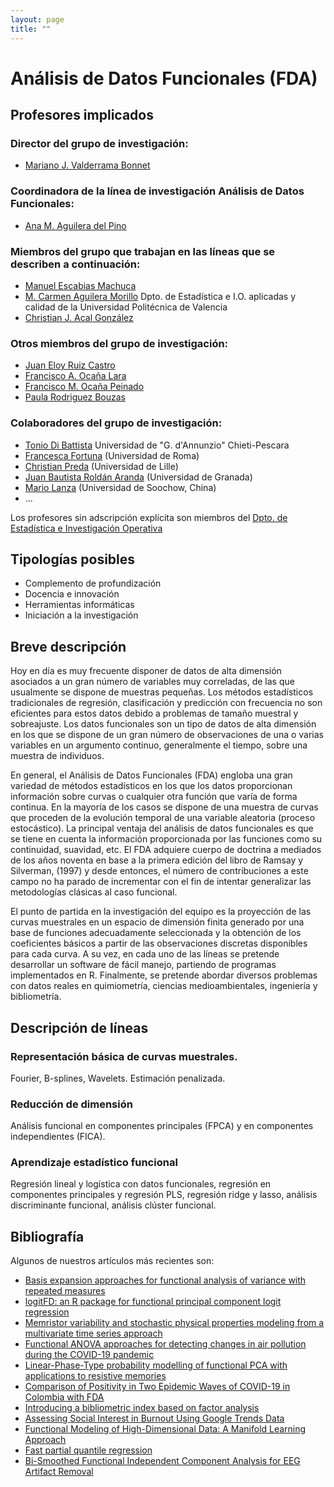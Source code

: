 ```yaml
---
layout: page
title: ""
---
```

# Análisis de Datos Funcionales (FDA)

## Profesores implicados 

### Director del grupo de investigación:
- [Mariano J. Valderrama Bonnet](https://estadistica.ugr.es/informacion/directorio-personal/mariano-jose-valderrama-bonnet)  

### Coordinadora de la línea de investigación Análisis de Datos Funcionales:
- [Ana M. Aguilera del Pino](https://estadistica.ugr.es/informacion/directorio-personal/ana-maria-aguilera-del-pino) 

### Miembros del grupo que trabajan en las líneas que se describen a continuación:
- [Manuel Escabias Machuca](https://estadistica.ugr.es/informacion/directorio-personal/manuel-escabias-machuca)
- [M. Carmen Aguilera Morillo](http://www.upv.es/ficha-personal/mdagumor) Dpto. de Estadística e I.O. aplicadas y calidad de la Universidad Politécnica de Valencia
- [Christian J. Acal González](https://estadistica.ugr.es/informacion/directorio-personal/christian-jose-acal-gonzalez)

### Otros miembros del grupo de investigación:
- [Juan Eloy Ruiz Castro](https://estadistica.ugr.es/informacion/directorio-personal/juan-eloy-ruiz-castro)
- [Francisco A. Ocaña Lara](https://estadistica.ugr.es/informacion/directorio-personal/francisco-antonio-ocana-lara)
- [Francisco M. Ocaña Peinado](https://estadistica.ugr.es/informacion/directorio-personal/francisco-ocana-peinado) 
- [Paula Rodriguez Bouzas](https://estadistica.ugr.es/informacion/directorio-personal/paula-rodriguez-bouzas)

### Colaboradores del grupo de investigación:
- [Tonio Di Battista](https://www.unich.it/ugov/person/127) Universidad de "G. d'Annunzio" Chieti-Pescara
- [Francesca Fortuna](https://www.uniroma3.it/persone/Vjh1YTFMYjUyTHhhakwxbkkwbkZ6UHZwVXNXdVFDWVJZZ1NMNGphbHhidz0=/) (Universidad de Roma)
- [Christian Preda](http://math.univ-lille1.fr/~preda/index.html) (Universidad de Lille)
- [Juan Bautista Roldán Aranda](https://www.ugr.es/personal/juan-bautista-roldan-aranda) (Universidad de Granada)
- [Mario Lanza](https://lanzalab.com/) (Universidad de Soochow, China)
- ...
    
Los profesores sin adscripción explícita son miembros del [Dpto. de Estadística e Investigación Operativa](https://estadistica.ugr.es/informacion/directorio-personal)

## Tipologías posibles

- Complemento de profundización    
- Docencia e innovación
- Herramientas informáticas
- Iniciación a la investigación

## Breve descripción 

Hoy en día es muy frecuente disponer de datos de alta dimensión asociados a un gran número de variables muy correladas, de las que usualmente se dispone de muestras pequeñas. Los métodos estadísticos tradicionales de regresión, clasificación y predicción con frecuencia no son eficientes para estos datos debido a problemas de tamaño muestral y sobreajuste. Los datos funcionales son un tipo de datos de alta dimensión en los que se dispone de un gran número de observaciones de una o varias variables en un argumento continuo, generalmente el tiempo, sobre una muestra de individuos.

En general, el Análisis de Datos Funcionales (FDA) engloba una gran variedad de métodos estadísticos en los que los datos proporcionan información sobre curvas o cualquier otra función que varía de forma continua. En la mayoría de los casos se dispone de una muestra de curvas que proceden de la evolución temporal de una variable aleatoria (proceso estocástico). La principal ventaja del análisis de datos funcionales es que se tiene en cuenta la información proporcionada por las funciones como su continuidad, suavidad, etc. El FDA adquiere cuerpo de doctrina a mediados de los años noventa en base a la primera edición del libro de Ramsay y Silverman, (1997) y desde entonces, el número de contribuciones a este campo no ha parado de incrementar con el fin de intentar generalizar las metodologías clásicas al caso funcional.

El punto de partida en la investigación del equipo es la proyección de las curvas muestrales en un espacio de dimensión finita generado por una base de funciones adecuadamente seleccionada y la obtención de los coeficientes básicos a partir de las observaciones discretas disponibles para cada curva. A su vez, en cada uno de las líneas se pretende desarrollar un software de fácil manejo, partiendo de programas implementados en R. Finalmente, se pretende abordar diversos problemas con datos reales en quimiometría, ciencias medioambientales, ingeniería y bibliometría. 

## Descripción de líneas 

### Representación básica de curvas muestrales.
Fourier, B-splines, Wavelets. Estimación penalizada.

### Reducción de dimensión
Análisis funcional en componentes principales (FPCA) y en componentes independientes (FICA). 

### Aprendizaje estadístico funcional 
Regresión lineal y logística con datos funcionales, regresión en componentes principales y regresión PLS, regresión ridge y lasso, análisis discriminante funcional, análisis clúster funcional.

## Bibliografía

Algunos de nuestros artículos más recientes son:
- [Basis expansion approaches for functional analysis of variance with repeated measures](https://digibug.ugr.es/handle/10481/74325)
- [logitFD: an R package for functional principal component logit regression](https://www.researchgate.net/publication/367167854_logitFD_an_R_package_for_functional_principal_component_logit_regression)
- [Memristor variability and stochastic physical properties modeling from a multivariate time series approach](https://digibug.ugr.es/handle/10481/71825) 
- [Functional ANOVA approaches for detecting changes in air pollution during the COVID-19 pandemic](https://www.researchgate.net/publication/354110723_Functional_ANOVA_approaches_for_detecting_changes_in_air_pollution_during_the_COVID-19_pandemic)
- [Linear-Phase-Type probability modelling of functional PCA with applications to resistive memories](https://digibug.ugr.es/handle/10481/69124)
- [Comparison of Positivity in Two Epidemic Waves of COVID-19 in Colombia with FDA](https://www.researchgate.net/publication/364937818_Comparison_of_Positivity_in_Two_Epidemic_Waves_of_COVID-19_in_Colombia_with_FDA)
- [Introducing a bibliometric index based on factor analysis](https://www.researchgate.net/publication/356203087_Introducing_a_bibliometric_index_based_on_factor_analysis)
- [Assessing Social Interest in Burnout Using Google Trends Data](https://www.researchgate.net/publication/337936295_Assessing_Social_Interest_in_Burnout_Using_Google_Trends_Data)
- [Functional Modeling of High-Dimensional Data: A Manifold Learning Approach](https://www.researchgate.net/publication/349449385_Functional_Modeling_of_High-Dimensional_Data_A_Manifold_Learning_Approach)
- [Fast partial quantile regression](https://www.researchgate.net/publication/359141223_Fast_partial_quantile_regression)
- [Bi-Smoothed Functional Independent Component Analysis for EEG Artifact Removal](https://www.researchgate.net/publication/351995309_Bi-Smoothed_Functional_Independent_Component_Analysis_for_EEG_Artifact_Removal)
